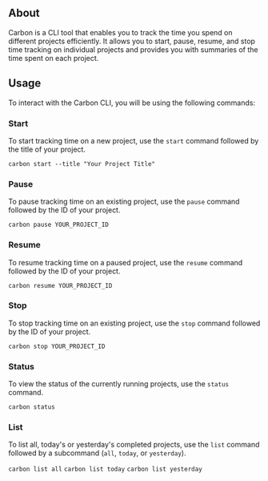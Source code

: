 ## About

Carbon is a CLI tool that enables you to track the time you spend on different projects efficiently. It allows you to start, pause, resume, and stop time tracking on individual projects and provides you with summaries of the time spent on each project.

## Usage

To interact with the Carbon CLI, you will be using the following commands:

### Start

To start tracking time on a new project, use the `start` command followed by the title of your project. 

`carbon start --title "Your Project Title"`

### Pause

To pause tracking time on an existing project, use the `pause` command followed by the ID of your project.

`carbon pause YOUR_PROJECT_ID` 

### Resume

To resume tracking time on a paused project, use the `resume` command followed by the ID of your project.

`carbon resume YOUR_PROJECT_ID` 

### Stop

To stop tracking time on an existing project, use the `stop` command followed by the ID of your project.

`carbon stop YOUR_PROJECT_ID` 

### Status

To view the status of the currently running projects, use the `status` command.

`carbon status` 

### List

To list all, today's or yesterday's completed projects, use the `list` command followed by a subcommand (`all`, `today`, or `yesterday`).

`carbon list all`
`carbon list today`
`carbon list yesterday` 
